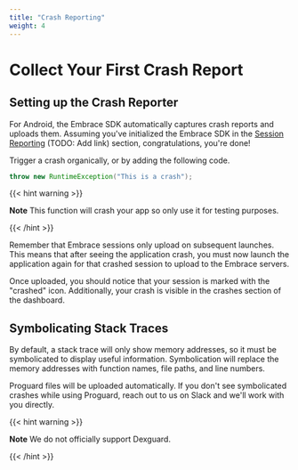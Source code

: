 ```yaml
---
title: "Crash Reporting"
weight: 4
---
```


# Collect Your First Crash Report

##  Setting up the Crash Reporter

For Android, the Embrace SDK automatically captures crash reports and uploads them.
Assuming you've initialized the Embrace SDK in the [Session Reporting]() (TODO: Add link) section,
congratulations, you're done!

Trigger a crash organically, or by adding the following code.

```java
throw new RuntimeException("This is a crash");
```

{{< hint warning >}}

**Note** This function will crash your app so only use it for testing purposes.

{{< /hint >}}

Remember that Embrace sessions only upload on subsequent launches.
This means that after seeing the application crash, you must now launch the application again for that crashed session to upload to the Embrace servers.

Once uploaded, you should notice that your session is marked with the "crashed" icon.
Additionally, your crash is visible in the crashes section of the dashboard.

## Symbolicating Stack Traces

By default, a stack trace will only show memory addresses, so it must be symbolicated to display useful information.
Symbolication will replace the memory addresses with function names, file paths, and line numbers.

Proguard files will be uploaded automatically. If you don't see symbolicated crashes while using Proguard, reach out to us
on Slack and we'll work with you directly.

{{< hint warning >}}

**Note** We do not officially support Dexguard.

{{< /hint >}}

